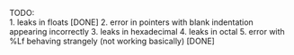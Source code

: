TODO:	
	1. leaks in floats [DONE]
	2. error in pointers with blank indentation appearing incorrectly
	3. leaks in hexadecimal
	4. leaks in octal
	5. error with %Lf behaving strangely (not working basically) [DONE]
